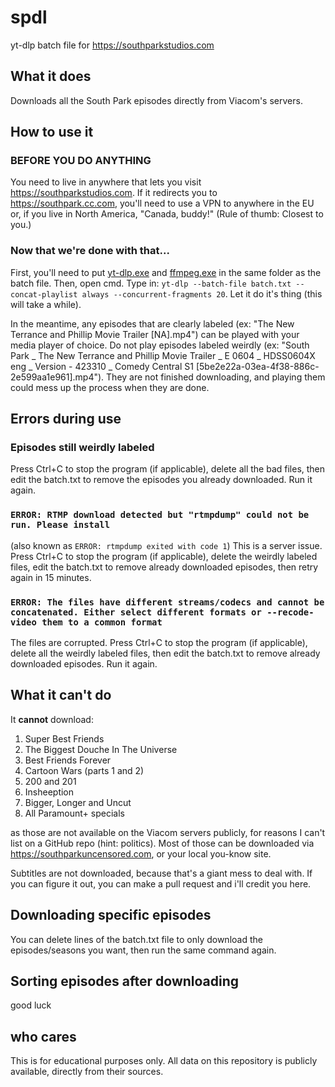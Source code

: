 # spdl
yt-dlp batch file for https://southparkstudios.com

## What it does
Downloads all the South Park episodes directly from Viacom's servers.

## How to use it
### BEFORE YOU DO ANYTHING
You need to live in anywhere that lets you visit https://southparkstudios.com. If it redirects you to https://southpark.cc.com, you'll need to use a VPN to anywhere in the EU or, if you live in North America, "Canada, buddy!" (Rule of thumb: Closest to you.)

### Now that we're done with that...
First, you'll need to put [yt-dlp.exe](https://github.com/yt-dlp/yt-dlp) and [ffmpeg.exe](https://www.gyan.dev/ffmpeg/builds/ffmpeg-release-full.7z) in the same folder as the batch file. Then, open cmd. Type in: `yt-dlp --batch-file batch.txt --concat-playlist always --concurrent-fragments 20`. Let it do it's thing (this will take a while).

In the meantime, any episodes that are clearly labeled (ex: "The New Terrance and Phillip Movie Trailer [NA].mp4") can be played with your media player of choice. Do not play episodes labeled weirdly (ex: "South Park _ The New Terrance and Phillip Movie Trailer _ E 0604 _ HDSS0604X eng _ Version - 423310 _ Comedy Central S1 [5be2e22a-03ea-4f38-886c-2e599aa1e961].mp4"). They are not finished downloading, and playing them could mess up the process when they are done.

## Errors during use
### Episodes still weirdly labeled
Press Ctrl+C to stop the program (if applicable), delete all the bad files, then edit the batch.txt to remove the episodes you already downloaded. Run it again.
### `ERROR: RTMP download detected but "rtmpdump" could not be run. Please install`
(also known as `ERROR: rtmpdump exited with code 1`)
This is a server issue. Press Ctrl+C to stop the program (if applicable), delete the weirdly labeled files, edit the batch.txt to remove already downloaded episodes, then retry again in 15 minutes.
### `ERROR: The files have different streams/codecs and cannot be concatenated. Either select different formats or --recode-video them to a common format`
The files are corrupted. Press Ctrl+C to stop the program (if applicable), delete all the weirdly labeled files, then edit the batch.txt to remove already downloaded episodes. Run it again.

## What it can't do
It **cannot** download:
1. Super Best Friends
2. The Biggest Douche In The Universe
3. Best Friends Forever
4. Cartoon Wars (parts 1 and 2)
5. 200 and 201
6. Insheeption
7. Bigger, Longer and Uncut
8. All Paramount+ specials

as those are not available on the Viacom servers publicly, for reasons I can't list on a GitHub repo (hint: politics). Most of those can be downloaded via https://southparkuncensored.com, or your local you-know site.

Subtitles are not downloaded, because that's a giant mess to deal with. If you can figure it out, you can make a pull request and i'll credit you here.

## Downloading specific episodes
You can delete lines of the batch.txt file to only download the episodes/seasons you want, then run the same command again.

## Sorting episodes after downloading
good luck

## who cares
This is for educational purposes only. All data on this repository is publicly available, directly from their sources.
